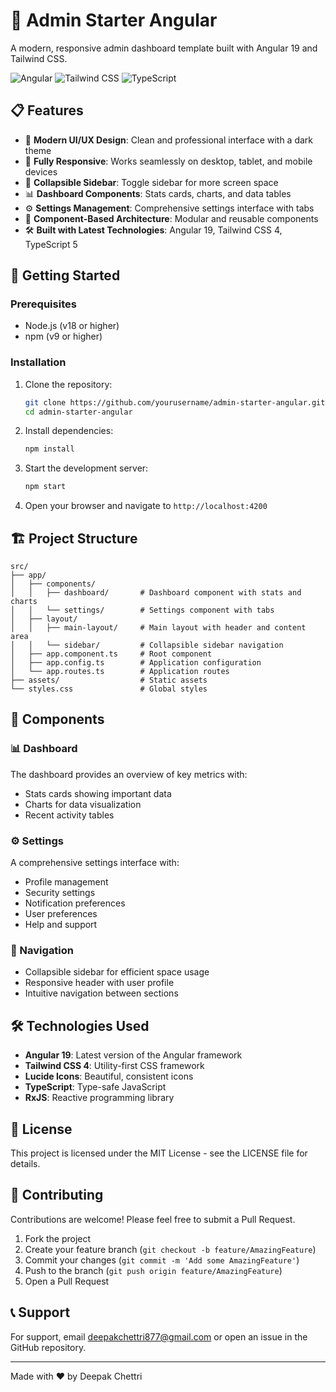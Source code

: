 # 🚀 Admin Starter Angular

A modern, responsive admin dashboard template built with Angular 19 and Tailwind CSS.

![Angular](https://img.shields.io/badge/Angular-19.1.0-DD0031?style=for-the-badge&logo=angular&logoColor=white)
![Tailwind CSS](https://img.shields.io/badge/Tailwind_CSS-4.1.2-38B2AC?style=for-the-badge&logo=tailwind-css&logoColor=white)
![TypeScript](https://img.shields.io/badge/TypeScript-5.7.2-007ACC?style=for-the-badge&logo=typescript&logoColor=white)

## 📋 Features

- 🎨 **Modern UI/UX Design**: Clean and professional interface with a dark theme
- 📱 **Fully Responsive**: Works seamlessly on desktop, tablet, and mobile devices
- 🔄 **Collapsible Sidebar**: Toggle sidebar for more screen space
- 📊 **Dashboard Components**: Stats cards, charts, and data tables
- ⚙️ **Settings Management**: Comprehensive settings interface with tabs
- 🎯 **Component-Based Architecture**: Modular and reusable components
- 🛠️ **Built with Latest Technologies**: Angular 19, Tailwind CSS 4, TypeScript 5

## 🚀 Getting Started

### Prerequisites

- Node.js (v18 or higher)
- npm (v9 or higher)

### Installation

1. Clone the repository:
   ```bash
   git clone https://github.com/yourusername/admin-starter-angular.git
   cd admin-starter-angular
   ```

2. Install dependencies:
   ```bash
   npm install
   ```

3. Start the development server:
   ```bash
   npm start
   ```

4. Open your browser and navigate to `http://localhost:4200`

## 🏗️ Project Structure

```
src/
├── app/
│   ├── components/
│   │   ├── dashboard/       # Dashboard component with stats and charts
│   │   └── settings/        # Settings component with tabs
│   ├── layout/
│   │   ├── main-layout/     # Main layout with header and content area
│   │   └── sidebar/         # Collapsible sidebar navigation
│   ├── app.component.ts     # Root component
│   ├── app.config.ts        # Application configuration
│   └── app.routes.ts        # Application routes
├── assets/                  # Static assets
└── styles.css               # Global styles
```

## 🧩 Components

### 📊 Dashboard

The dashboard provides an overview of key metrics with:
- Stats cards showing important data
- Charts for data visualization
- Recent activity tables

### ⚙️ Settings

A comprehensive settings interface with:
- Profile management
- Security settings
- Notification preferences
- User preferences
- Help and support

### 🧭 Navigation

- Collapsible sidebar for efficient space usage
- Responsive header with user profile
- Intuitive navigation between sections

## 🛠️ Technologies Used

- **Angular 19**: Latest version of the Angular framework
- **Tailwind CSS 4**: Utility-first CSS framework
- **Lucide Icons**: Beautiful, consistent icons
- **TypeScript**: Type-safe JavaScript
- **RxJS**: Reactive programming library

## 📝 License

This project is licensed under the MIT License - see the LICENSE file for details.

## 🤝 Contributing

Contributions are welcome! Please feel free to submit a Pull Request.

1. Fork the project
2. Create your feature branch (`git checkout -b feature/AmazingFeature`)
3. Commit your changes (`git commit -m 'Add some AmazingFeature'`)
4. Push to the branch (`git push origin feature/AmazingFeature`)
5. Open a Pull Request

## 📞 Support

For support, email deepakchettri877@gmail.com or open an issue in the GitHub repository.

---

Made with ❤️ by Deepak Chettri 